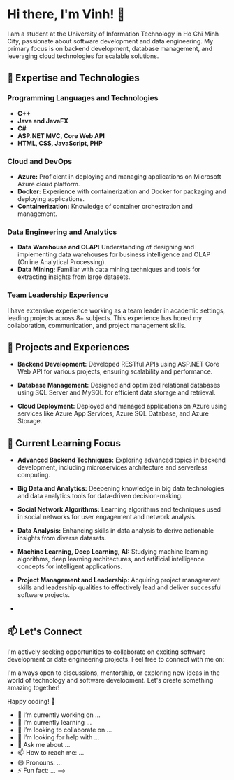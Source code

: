 # Hi there, I'm Vinh! 👋

I am a student at the University of Information Technology in Ho Chi Minh City, passionate about software development and data engineering. My primary focus is on backend development, database management, and leveraging cloud technologies for scalable solutions.

## 🌟 Expertise and Technologies

### Programming Languages and Technologies

- **C++**
- **Java and JavaFX**
- **C#**
- **ASP.NET MVC, Core Web API**
- **HTML, CSS, JavaScript, PHP**

### Cloud and DevOps

- **Azure:** Proficient in deploying and managing applications on Microsoft Azure cloud platform.
- **Docker:** Experience with containerization and Docker for packaging and deploying applications.
- **Containerization:** Knowledge of container orchestration and management.

### Data Engineering and Analytics

- **Data Warehouse and OLAP:** Understanding of designing and implementing data warehouses for business intelligence and OLAP (Online Analytical Processing).
- **Data Mining:** Familiar with data mining techniques and tools for extracting insights from large datasets.

### Team Leadership Experience

I have extensive experience working as a team leader in academic settings, leading projects across 8+ subjects. This experience has honed my collaboration, communication, and project management skills.

## 🔭 Projects and Experiences

- **Backend Development:** Developed RESTful APIs using ASP.NET Core Web API for various projects, ensuring scalability and performance.
  
- **Database Management:** Designed and optimized relational databases using SQL Server and MySQL for efficient data storage and retrieval.
  
- **Cloud Deployment:** Deployed and managed applications on Azure using services like Azure App Services, Azure SQL Database, and Azure Storage.

## 🌱 Current Learning Focus

- **Advanced Backend Techniques:** Exploring advanced topics in backend development, including microservices architecture and serverless computing.
  
- **Big Data and Analytics:** Deepening knowledge in big data technologies and data analytics tools for data-driven decision-making.

- **Social Network Algorithms:** Learning algorithms and techniques used in social networks for user engagement and network analysis.

- **Data Analysis:** Enhancing skills in data analysis to derive actionable insights from diverse datasets.
  
- **Machine Learning, Deep Learning, AI:** Studying machine learning algorithms, deep learning architectures, and artificial intelligence concepts for intelligent applications.
  
- **Project Management and Leadership:** Acquiring project management skills and leadership qualities to effectively lead and deliver successful software projects.
- 
## 📫 Let's Connect

I'm actively seeking opportunities to collaborate on exciting software development or data engineering projects. Feel free to connect with me on:

I'm always open to discussions, mentorship, or exploring new ideas in the world of technology and software development. Let's create something amazing together!

Happy coding! 🚀


- 🔭 I’m currently working on ...
- 🌱 I’m currently learning ...
- 👯 I’m looking to collaborate on ...
- 🤔 I’m looking for help with ...
- 💬 Ask me about ...
- 📫 How to reach me: ...
- 😄 Pronouns: ...
- ⚡ Fun fact: ...
-->
